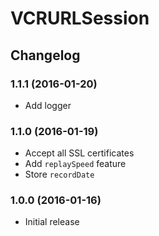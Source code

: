 # VCRURLSession

## Changelog

### 1.1.1 (2016-01-20)

* Add logger

### 1.1.0 (2016-01-19)

* Accept all SSL certificates
* Add `replaySpeed` feature
* Store `recordDate`

### 1.0.0 (2016-01-16)

* Initial release

